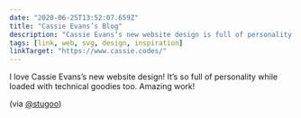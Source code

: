 ```yaml
---
date: "2020-06-25T13:52:07.659Z"
title: "Cassie Evans’s Blog"
description: "Cassie Evans’s new website design is full of personality while loaded with technical goodies"
tags: [link, web, svg, design, inspiration]
linkTarget: "https://www.cassie.codes/"
---
```

I love Cassie Evans’s new website design! It’s so full of personality while loaded with technical goodies too. Amazing work! 

(via [@stugoo](https://twitter.com/stugoo))
